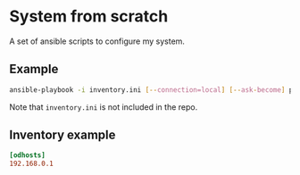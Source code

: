 # System from scratch

A set of ansible scripts to configure my system.


## Example

```bash
ansible-playbook -i inventory.ini [--connection=local] [--ask-become] playbooks/ping.yml
```

Note that `inventory.ini` is not included in the repo.


## Inventory example

```ini
[odhosts]
192.168.0.1
```
